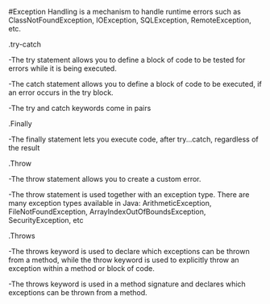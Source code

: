 #Exception Handling is a mechanism to handle runtime errors such as ClassNotFoundException, IOException, SQLException, RemoteException, etc.

.try-catch

-The try statement allows you to define a block of code to be tested for errors while it is being executed.

-The catch statement allows you to define a block of code to be executed, if an error occurs in the try block.

-The try and catch keywords come in pairs

.Finally

-The finally statement lets you execute code, after try...catch, regardless of the result

.Throw

-The throw statement allows you to create a custom error.

-The throw statement is used together with an exception type. There are many exception types available in Java: ArithmeticException, FileNotFoundException, ArrayIndexOutOfBoundsException, SecurityException, etc

.Throws

-The throws keyword is used to declare which exceptions can be thrown from a method, while the throw keyword is used to explicitly throw an exception within a method or block of code. 

-The throws keyword is used in a method signature and declares which exceptions can be thrown from a method.

